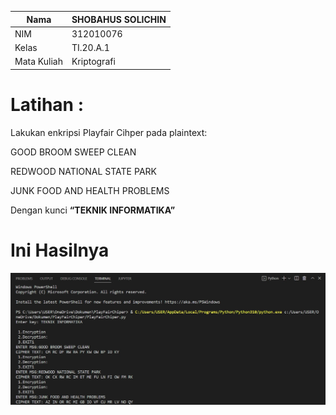 | Nama      | SHOBAHUS SOLICHIN |
| --------- | ----------- |
| NIM     | 312010076      |
| Kelas   | TI.20.A.1        |
| Mata Kuliah | Kriptografi |

# Latihan :

Lakukan enkripsi Playfair Cihper pada plaintext:

GOOD BROOM SWEEP CLEAN

REDWOOD NATIONAL STATE PARK

JUNK FOOD AND HEALTH PROBLEMS

Dengan kunci **“TEKNIK INFORMATIKA”**

# Ini Hasilnya

![foto](foto/foto2.jpg)